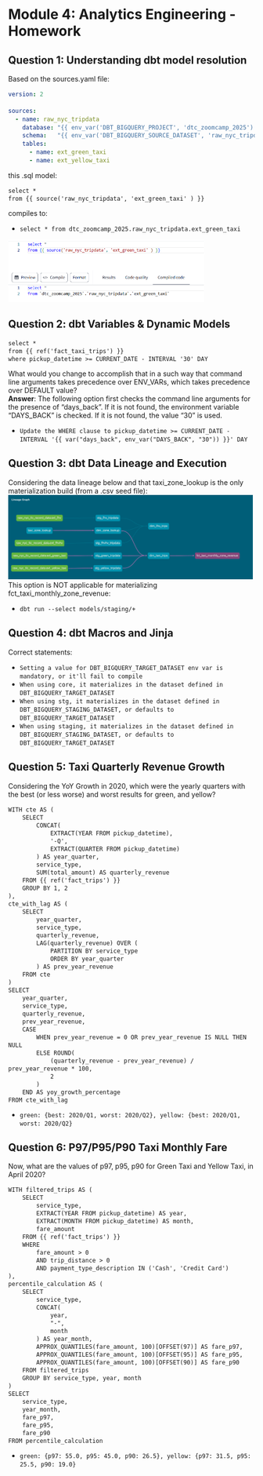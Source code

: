 # Module 4: Analytics Engineering - Homework  

## Question 1: Understanding dbt model resolution  
Based on the sources.yaml file:  
```yaml
version: 2

sources:
  - name: raw_nyc_tripdata
    database: "{{ env_var('DBT_BIGQUERY_PROJECT', 'dtc_zoomcamp_2025') }}"
    schema:   "{{ env_var('DBT_BIGQUERY_SOURCE_DATASET', 'raw_nyc_tripdata') }}"
    tables:
      - name: ext_green_taxi
      - name: ext_yellow_taxi
```
this .sql model:  
```dbt
select * 
from {{ source('raw_nyc_tripdata', 'ext_green_taxi' ) }}
```
compiles to:  
- `select * from dtc_zoomcamp_2025.raw_nyc_tripdata.ext_green_taxi`
<img src="https://github.com/VMynenko/DE-Zoomcamp-Homework-4/blob/main/dbt_142321.png" alt="green_taxi" width="400" />

## Question 2: dbt Variables & Dynamic Models   
```dbt
select *
from {{ ref('fact_taxi_trips') }}
where pickup_datetime >= CURRENT_DATE - INTERVAL '30' DAY
```
What would you change to accomplish that in a such way that command line arguments takes precedence over ENV_VARs, which takes precedence over DEFAULT value?  
**Answer**: The following option first checks the command line arguments for the presence of “days_back”. If it is not found, the environment variable “DAYS_BACK” is checked. If it is not found, the value “30” is used.  
- `Update the WHERE clause to pickup_datetime >= CURRENT_DATE - INTERVAL '{{ var("days_back", env_var("DAYS_BACK", "30")) }}' DAY`

## Question 3: dbt Data Lineage and Execution
Considering the data lineage below and that taxi_zone_lookup is the only materialization build (from a .csv seed file):  
<img src="https://github.com/VMynenko/DE-Zoomcamp-Homework-4/blob/main/homework_q2.png" alt="green_taxi" width="500" />  
This option is NOT applicable for materializing fct_taxi_monthly_zone_revenue:
- `dbt run --select models/staging/+`

## Question 4: dbt Macros and Jinja  
Correct statements:  
- `Setting a value for DBT_BIGQUERY_TARGET_DATASET env var is mandatory, or it'll fail to compile`
- `When using core, it materializes in the dataset defined in DBT_BIGQUERY_TARGET_DATASET`
- `When using stg, it materializes in the dataset defined in DBT_BIGQUERY_STAGING_DATASET, or defaults to DBT_BIGQUERY_TARGET_DATASET`
- `When using staging, it materializes in the dataset defined in DBT_BIGQUERY_STAGING_DATASET, or defaults to DBT_BIGQUERY_TARGET_DATASET`

## Question 5: Taxi Quarterly Revenue Growth  
Considering the YoY Growth in 2020, which were the yearly quarters with the best (or less worse) and worst results for green, and yellow?  
```dbt
WITH cte AS (
    SELECT 
        CONCAT(
            EXTRACT(YEAR FROM pickup_datetime),
            '-Q',
            EXTRACT(QUARTER FROM pickup_datetime)
        ) AS year_quarter,
        service_type,
        SUM(total_amount) AS quarterly_revenue
    FROM {{ ref('fact_trips') }}
    GROUP BY 1, 2
),
cte_with_lag AS (
    SELECT 
        year_quarter,
        service_type,
        quarterly_revenue,
        LAG(quarterly_revenue) OVER (
            PARTITION BY service_type 
            ORDER BY year_quarter
        ) AS prev_year_revenue
    FROM cte
)
SELECT 
    year_quarter,
    service_type,
    quarterly_revenue,
    prev_year_revenue,
    CASE 
        WHEN prev_year_revenue = 0 OR prev_year_revenue IS NULL THEN NULL 
        ELSE ROUND(
            (quarterly_revenue - prev_year_revenue) / prev_year_revenue * 100, 
            2
        )
    END AS yoy_growth_percentage
FROM cte_with_lag
```
- `green: {best: 2020/Q1, worst: 2020/Q2}, yellow: {best: 2020/Q1, worst: 2020/Q2}`

## Question 6: P97/P95/P90 Taxi Monthly Fare  
Now, what are the values of p97, p95, p90 for Green Taxi and Yellow Taxi, in April 2020?    
```dbt
WITH filtered_trips AS (
    SELECT 
        service_type,
        EXTRACT(YEAR FROM pickup_datetime) AS year,
        EXTRACT(MONTH FROM pickup_datetime) AS month,
        fare_amount
    FROM {{ ref('fact_trips') }}
    WHERE 
        fare_amount > 0 
        AND trip_distance > 0 
        AND payment_type_description IN ('Cash', 'Credit Card')
),
percentile_calculation AS (
    SELECT 
        service_type,
        CONCAT(
            year,
            "-",
            month
        ) AS year_month,
        APPROX_QUANTILES(fare_amount, 100)[OFFSET(97)] AS fare_p97,
        APPROX_QUANTILES(fare_amount, 100)[OFFSET(95)] AS fare_p95,
        APPROX_QUANTILES(fare_amount, 100)[OFFSET(90)] AS fare_p90
    FROM filtered_trips
    GROUP BY service_type, year, month
)
SELECT 
    service_type,
    year_month,
    fare_p97,
    fare_p95,
    fare_p90
FROM percentile_calculation
```
- `green: {p97: 55.0, p95: 45.0, p90: 26.5}, yellow: {p97: 31.5, p95: 25.5, p90: 19.0}`
